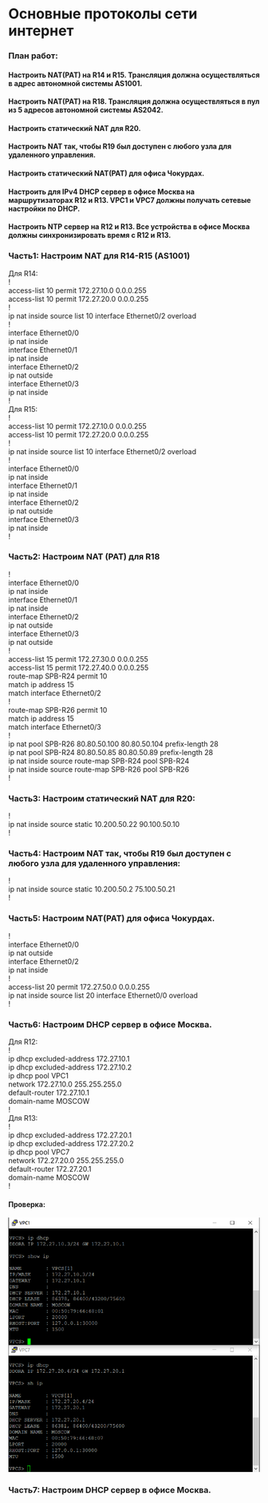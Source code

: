 # Основные протоколы сети интернет  

### План работ:  
#### Настроить NAT(PAT) на R14 и R15. Трансляция должна осуществляться в адрес автономной системы AS1001.  
#### Настроить NAT(PAT) на R18. Трансляция должна осуществляться в пул из 5 адресов автономной системы AS2042.  
#### Настроить статический NAT для R20.  
#### Настроить NAT так, чтобы R19 был доступен с любого узла для удаленного управления.  
#### Настроить статический NAT(PAT) для офиса Чокурдах.  
#### Настроить для IPv4 DHCP сервер в офисе Москва на маршрутизаторах R12 и R13. VPC1 и VPC7 должны получать сетевые настройки по DHCP.  
#### Настроить NTP сервер на R12 и R13. Все устройства в офисе Москва должны синхронизировать время с R12 и R13.  

### Часть1: Настроим NAT для R14-R15 (AS1001)  
Для R14:  
!  
access-list 10 permit 172.27.10.0 0.0.0.255  
access-list 10 permit 172.27.20.0 0.0.0.255  
!  
ip nat inside source list 10 interface Ethernet0/2 overload  
!  
interface Ethernet0/0  
  ip nat inside  
interface Ethernet0/1  
  ip nat inside  
interface Ethernet0/2  
 ip nat outside  
interface Ethernet0/3  
  ip nat inside  
!  
Для R15:  
!  
access-list 10 permit 172.27.10.0 0.0.0.255  
access-list 10 permit 172.27.20.0 0.0.0.255  
!  
ip nat inside source list 10 interface Ethernet0/2 overload  
!  
interface Ethernet0/0  
  ip nat inside  
interface Ethernet0/1  
  ip nat inside  
interface Ethernet0/2  
 ip nat outside  
interface Ethernet0/3  
  ip nat inside  
!  
### Часть2: Настроим NAT (PAT) для R18  
!  
interface Ethernet0/0  
 ip nat inside  
interface Ethernet0/1  
 ip nat inside  
interface Ethernet0/2  
 ip nat outside  
interface Ethernet0/3  
 ip nat outside  
!  
access-list 15 permit 172.27.30.0 0.0.0.255  
access-list 15 permit 172.27.40.0 0.0.0.255  
route-map SPB-R24 permit 10  
 match ip address 15  
 match interface Ethernet0/2  
!  
route-map SPB-R26 permit 10  
 match ip address 15  
 match interface Ethernet0/3  
!  
ip nat pool SPB-R26 80.80.50.100 80.80.50.104 prefix-length 28  
ip nat pool SPB-R24 80.80.50.85 80.80.50.89 prefix-length 28  
ip nat inside source route-map SPB-R24 pool SPB-R24  
ip nat inside source route-map SPB-R26 pool SPB-R26  
!  

### Часть3: Настроим статический NAT для R20:  
!  
ip nat inside source static 10.200.50.22 90.100.50.10  
!  
### Часть4: Настроим NAT так, чтобы R19 был доступен с любого узла для удаленного управления:  
!  
ip nat inside source static 10.200.50.2 75.100.50.21  
!  
### Часть5: Настроим NAT(PAT) для офиса Чокурдах.  
!  
interface Ethernet0/0  
 ip nat outside    
interface Ethernet0/2  
 ip nat inside  
!  
access-list 20 permit 172.27.50.0 0.0.0.255  
ip nat inside source list 20 interface Ethernet0/0 overload  
!  
### Часть6: Настроим DHCP сервер в офисе Москва.  
Для R12:  
!  
ip dhcp excluded-address 172.27.10.1  
ip dhcp excluded-address 172.27.10.2  
ip dhcp pool VPC1  
 network 172.27.10.0 255.255.255.0  
 default-router 172.27.10.1  
 domain-name MOSCOW  
!  
Для R13:  
!  
ip dhcp excluded-address 172.27.20.1  
ip dhcp excluded-address 172.27.20.2  
ip dhcp pool VPC7  
 network 172.27.20.0 255.255.255.0  
 default-router 172.27.20.1  
 domain-name MOSCOW  
!  
#### Проверка:  
![alt-текст](https://github.com/stanlaz/otus_network_engineer/blob/main/Лабораторные%20работы/PROTOCOLS/DHCP-VPC.png)  

### Часть7: Настроим DHCP сервер в офисе Москва.  

